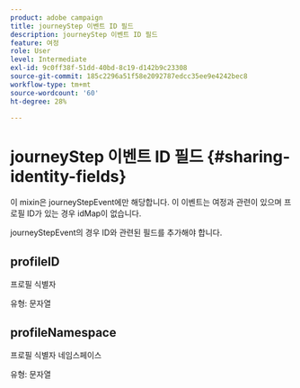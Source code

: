 ```yaml
---
product: adobe campaign
title: journeyStep 이벤트 ID 필드
description: journeyStep 이벤트 ID 필드
feature: 여정
role: User
level: Intermediate
exl-id: 9c0ff38f-51dd-40bd-8c19-d142b9c23308
source-git-commit: 185c2296a51f58e2092787edcc35ee9e4242bec8
workflow-type: tm+mt
source-wordcount: '60'
ht-degree: 28%

---
```


# journeyStep 이벤트 ID 필드 {#sharing-identity-fields}

이 mixin은 journeyStepEvent에만 해당합니다. 이 이벤트는 여정과 관련이 있으며 프로필 ID가 있는 경우 idMap이 없습니다.

journeyStepEvent의 경우 ID와 관련된 필드를 추가해야 합니다.

## profileID

프로필 식별자

유형: 문자열

## profileNamespace

프로필 식별자 네임스페이스

유형: 문자열
